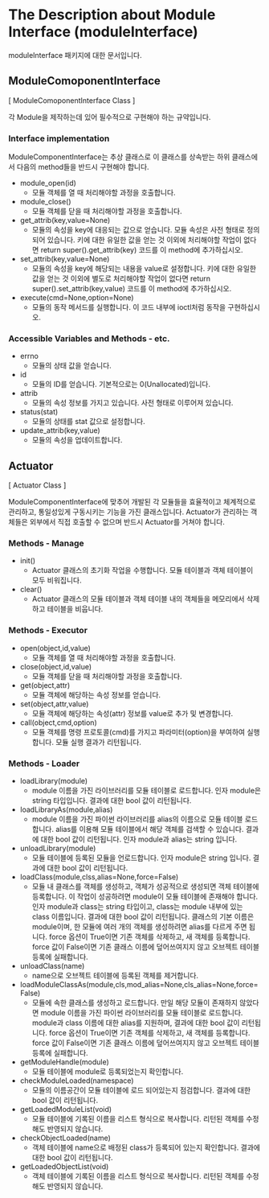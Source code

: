 # The Description about Module Interface (moduleInterface)
moduleInterface 패키지에 대한 문서입니다.
## ModuleComoponentInterface
[ ModuleComoponentInterface Class ]

각 Module을 제작하는데 있어 필수적으로 구현해야 하는 규약입니다.

### Interface implementation
ModuleComponentInterface는 추상 클래스로 이 클래스를 상속받는 하위 클래스에서 다음의 method들을 반드시 구현해야 합니다.
* module_open(id)
  - 모듈 객체를 열 때 처리해야할 과정을 호출합니다.
* module_close()
  - 모듈 객체를 닫을 때 처리해야할 과정을 호출합니다.
* get_attrib(key,value=None)
  - 모듈의 속성을 key에 대응되는 값으로 얻습니다. 모듈 속성은 사전 형태로 정의되어 있습니다. 키에 대한 유일한 값을 얻는 것 이외에 처리해야할 작업이 없다면 return super().get_attrib(key) 코드를 이 method에 추가하십시오. 
* set_attrib(key,value=None)
  - 모듈의 속성을 key에 해당되는 내용을 value로 설정합니다. 키에 대한 유일한 값을 얻는 것 이외에 별도로 처리해야할 작업이 없다면 return super().set_attrib(key,value) 코드를 이 method에 추가하십시오. 
* execute(cmd=None,option=None)
  - 모듈의 동작 메서드를 실행합니다. 이 코드 내부에 ioctl처럼 동작을 구현하십시오.
### Accessible Variables and Methods - etc.
* errno
  - 모듈의 상태 값을 얻습니다.
* id
  - 모듈의 ID를 얻습니다. 기본적으로는 0(Unallocated)입니다.
* attrib
  - 모듈의 속성 정보를 가지고 있습니다. 사전 형태로 이루어져 있습니다.
* status(stat)
  - 모듈의 상태를 stat 값으로 설정합니다.
* update_attrib(key,value)
  - 모듈의 속성을 업데이트합니다.

## Actuator
[ Actuator Class ]

ModuleComponentInterface에 맞추어 개발된 각 모듈들을 효율적이고 체계적으로 관리하고, 통일성있게 구동시키는 기능을 가진 클래스입니다. Actuator가 관리하는 객체들은 외부에서 직접 호출할 수 없으며 반드시 Actuator를 거쳐야 합니다.

### Methods - Manage
* init()
  - Actuator 클래스의 초기화 작업을 수행합니다. 모듈 테이블과 객체 테이블이 모두 비워집니다.
* clear()
  - Actuator 클래스의 모듈 테이블과 객체 테이블 내의 객체들을 메모리에서 삭제하고 테이블을 비웁니다.
### Methods - Executor
* open(object,id,value)
  - 모듈 객체를 열 때 처리해야할 과정을 호출합니다.
* close(object,id,value)
  - 모듈 객체를 닫을 때 처리해야할 과정을 호출합니다.
* get(object,attr)
  - 모듈 객체에 해당하는 속성 정보를 얻습니다.
* set(object,attr,value)
  - 모듈 객체에 해당하는 속성(attr) 정보를 value로 추가 및 변경합니다.
* call(object,cmd,option)
  - 모듈 객체를 명령 프로토콜(cmd)를 가지고 파라미터(option)을 부여하여 실행합니다. 모듈 실행 결과가 리턴됩니다.
### Methods - Loader
* loadLibrary(module)
  - module 이름을 가진 라이브러리를 모듈 테이블로 로드합니다. 인자 module은 string 타입입니다. 결과에 대한 bool 값이 리턴됩니다.
* loadLibraryAs(module,alias)
  - module 이름을 가진 파이썬 라이브러리를 alias의 이름으로 모듈 테이블 로드합니다. alias를 이용해 모듈 테이블에서 해당 객체를 검색할 수 있습니다. 결과에 대한 bool 값이 리턴됩니다. 인자 module과 alias는 string 입니다.
* unloadLibrary(module)
  - 모듈 테이블에 등록된 모듈을 언로드합니다. 인자 module은 string 입니다. 결과에 대한 bool 값이 리턴됩니다.
* loadClass(module,clss,alias=None,force=False)
  - 모듈 내 클래스를 객체를 생성하고, 객체가 성공적으로 생성되면 객체 테이블에 등록합니다. 이 작업이 성공하려면 module이 모듈 테이블에 존재해야 합니다. 인자 module과 class는 string 타입이고, class는 module 내부에 있는 class 이름입니다. 결과에 대한 bool 값이 리턴됩니다. 클래스의 기본 이름은 module이며, 한 모듈에 여러 개의 객체를 생성하려면 alias를 다르게 주면 됩니다. force 옵션이 True이면 기존 객체를 삭제하고, 새 객체를 등록합니다. force 값이 False이면 기존 클래스 이름에 덮어쓰여지지 않고 오브젝트 테이블 등록에 실패합니다.
* unloadClass(name)
  - name으로 오브젝트 테이블에 등록된 객체를 제거합니다.
* loadModuleClassAs(module,cls,mod_alias=None,cls_alias=None,force=False)
  - 모듈에 속한 클래스를 생성하고 로드합니다. 만일 해당 모듈이 존재하지 않았다면 module 이름을 가진 파이썬 라이브러리를 모듈 테이블로 로드합니다. module과 class 이름에 대한 alias를 지원하며, 결과에 대한 bool 값이 리턴됩니다. force 옵션이 True이면 기존 객체를 삭제하고, 새 객체를 등록합니다. force 값이 False이면 기존 클래스 이름에 덮어쓰여지지 않고 오브젝트 테이블 등록에 실패합니다.
* getModuleHandle(module)
  - 모듈 테이블에 module로 등록되었는지 확인합니다.
* checkModuleLoaded(namespace)
  - 모듈의 이름공간이 모듈 테이블에 로드 되어있는지 점검합니다. 결과에 대한 bool 값이 리턴됩니다.
* getLoadedModuleList(void)
  - 모듈 테이블에 기록된 이름을 리스트 형식으로 복사합니다. 리턴된 객체를 수정해도 반영되지 않습니다. 
* checkObjectLoaded(name)
  - 객체 테이블에 name으로 배정된 class가 등록되어 있는지 확인합니다. 결과에 대한 bool 값이 리턴됩니다.
* getLoadedObjectList(void)
  - 객체 테이블에 기록된 이름을 리스트 형식으로 복사합니다. 리턴된 객체를 수정해도 반영되지 않습니다. 

